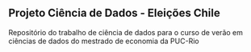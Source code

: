 ## Projeto Ciência de Dados - Eleições Chile
Repositório do trabalho de ciência de dados para o curso de verão em ciências de dados do mestrado de economia da PUC-Rio


